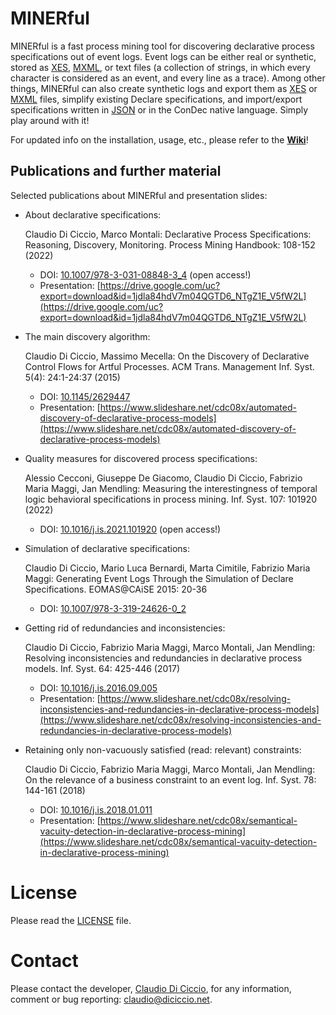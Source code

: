 MINERful
=========================

MINERful is a fast process mining tool for discovering declarative process specifications out of event logs. Event logs can be either real or synthetic, stored as [XES](http://www.xes-standard.org/), [MXML](http://www.processmining.org/logs/mxml), or text files (a collection of strings, in which every character is considered as an event, and every line as a trace). Among other things, MINERful can also create synthetic logs and export them as [XES](http://www.xes-standard.org/) or [MXML](http://www.processmining.org/logs/mxml) files, simplify existing Declare specifications, and import/export specifications written in [JSON](http://www.json.org/) or in the ConDec native language. Simply play around with it!

For updated info on the installation, usage, etc., please refer to the [**Wiki**](https://github.com/cdc08x/MINERful/wiki)!

Publications and further material
------------
Selected publications about MINERful and presentation slides:
  - About declarative specifications:
  
    Claudio Di Ciccio, Marco Montali: Declarative Process Specifications: Reasoning, Discovery, Monitoring. Process Mining Handbook: 108-152 (2022)
    - DOI: [10.1007/978-3-031-08848-3_4](https://doi.org/10.1007/978-3-031-08848-3_4) (open access!)
    - Presentation: [https://drive.google.com/uc?export=download&id=1jdla84hdV7m04QGTD6_NTgZ1E_V5fW2L](https://drive.google.com/uc?export=download&id=1jdla84hdV7m04QGTD6_NTgZ1E_V5fW2L)
    
  - The main discovery algorithm:
  
    Claudio Di Ciccio, Massimo Mecella: On the Discovery of Declarative Control Flows for Artful Processes. ACM Trans. Management Inf. Syst. 5(4): 24:1-24:37 (2015)
    - DOI: [10.1145/2629447](http://doi.acm.org/10.1145/2629447)
    - Presentation: [https://www.slideshare.net/cdc08x/automated-discovery-of-declarative-process-models](https://www.slideshare.net/cdc08x/automated-discovery-of-declarative-process-models)
    
  - Quality measures for discovered process specifications:
  
    Alessio Cecconi, Giuseppe De Giacomo, Claudio Di Ciccio, Fabrizio Maria Maggi, Jan Mendling: Measuring the interestingness of temporal logic behavioral specifications in process mining. Inf. Syst. 107: 101920 (2022)
    - DOI: [10.1016/j.is.2021.101920](https://doi.org/10.1016/j.is.2021.101920) (open access!)
    
  - Simulation of declarative specifications:
  
    Claudio Di Ciccio, Mario Luca Bernardi, Marta Cimitile, Fabrizio Maria Maggi: Generating Event Logs Through the Simulation of Declare Specifications. EOMAS@CAiSE 2015: 20-36
    - DOI: [10.1007/978-3-319-24626-0_2](https://doi.org/10.1007/978-3-319-24626-0_2)
    
  - Getting rid of redundancies and inconsistencies:
  
    Claudio Di Ciccio, Fabrizio Maria Maggi, Marco Montali, Jan Mendling: Resolving inconsistencies and redundancies in declarative process models. Inf. Syst. 64: 425-446 (2017)
    - DOI: [10.1016/j.is.2016.09.005](https://doi.org/10.1016/j.is.2016.09.005)
    - Presentation: [https://www.slideshare.net/cdc08x/resolving-inconsistencies-and-redundancies-in-declarative-process-models](https://www.slideshare.net/cdc08x/resolving-inconsistencies-and-redundancies-in-declarative-process-models)

  - Retaining only non-vacuously satisfied (read: relevant) constraints:
  
    Claudio Di Ciccio, Fabrizio Maria Maggi, Marco Montali, Jan Mendling: On the relevance of a business constraint to an event log. Inf. Syst. 78: 144-161 (2018)
    - DOI: [10.1016/j.is.2018.01.011](https://doi.org/10.1016/j.is.2018.01.011)
    - Presentation: [https://www.slideshare.net/cdc08x/semantical-vacuity-detection-in-declarative-process-mining](https://www.slideshare.net/cdc08x/semantical-vacuity-detection-in-declarative-process-mining)


# License
Please read the [LICENSE](https://github.com/cdc08x/MINERful/edit/master/LICENSE) file.

# Contact

Please contact the developer, [Claudio Di Ciccio](https://diciccio.net), for any information, comment or bug reporting:
[claudio@diciccio.net](mailto:claudio@diciccio.net).
